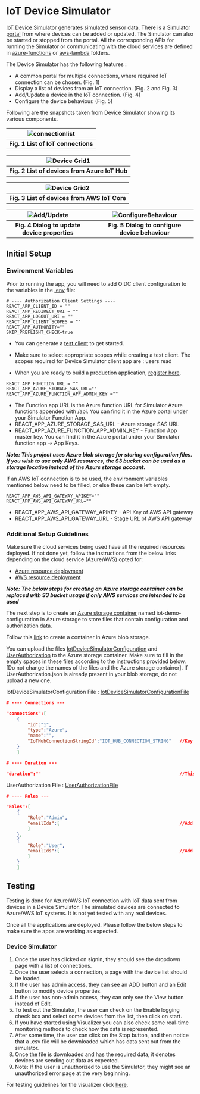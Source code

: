 # IoT Device Simulator

[IoT Device Simulator](../IoTDeviceSimulator/) generates simulated sensor data. There is a [Simulator portal](./web-client/) from where devices can be added or updated. The Simulator can also be started or stopped from the portal. All the corresponding APIs for running the Simulator or communicating with the cloud services are defined in [azure-functions](./azure-functions/) or [aws-lambda](./aws-lambda/) folders.

The Device Simulator has the following features :
- A common portal for multiple connections, where required IoT connection can be chosen. (Fig. 1)
- Display a list of devices from an IoT connection. (Fig. 2 and Fig. 3)
- Add/Update a device in the IoT connection. (Fig. 4)
- Configure the device behaviour. (Fig. 5)

Following are the snapshots taken from Device Simulator showing its various components.

| ![connectionlist](../assets/SimulatorConnectionList.png) |
|:--:|
| <b>Fig. 1 List of IoT connections</b> |

| ![Device Grid1](../assets/SimulatorAzureGrid.png) |
|:--:|
| <b>Fig. 2 List of devices from Azure IoT Hub</b> |

| ![Device Grid2](../assets/SimulatorAWSGrid.png) |
|:--:|
| <b>Fig. 3 List of devices from AWS IoT Core</b> |

| ![Add/Update](../assets/SimulatorUpdateModal.png) |      | ![ConfigureBehaviour](../assets/SimulatorConfigureBehaviourModal.png) |
|:--:|:--:|:--:|
| <b>Fig. 4 Dialog to update device properties</b> |      | <b>Fig. 5 Dialog to configure device behaviour</b> |


## Initial Setup

### Environment Variables

Prior to running the app, you will need to add OIDC client configuration to the variables in the [.env](./web-client/.env) file:

```text
# ---- Authorization Client Settings ----
REACT_APP_CLIENT_ID = ""
REACT_APP_REDIRECT_URI = ""
REACT_APP_LOGOUT_URI = ""
REACT_APP_CLIENT_SCOPES = ""
REACT_APP_AUTHORITY=""
SKIP_PREFLIGHT_CHECK=true
```

- You can generate a [test client](https://developer.bentley.com/tutorials/web-application-quick-start/#2-register-an-application) to get started.
- Make sure to select appropriate scopes while creating a test client. The scopes required for Device Simulator client app are : users:read

- When you are ready to build a production application, [register here](https://developer.bentley.com/register/).

```text
REACT_APP_FUNCTION_URL = ""
REACT_APP_AZURE_STORAGE_SAS_URL=""
REACT_APP_AZURE_FUNCTION_APP_ADMIN_KEY =""
```

- The Function app URL is the Azure function URL for Simulator Azure functions appended with /api. You can find it in the Azure portal under your Simulator Function App.
- REACT_APP_AZURE_STORAGE_SAS_URL - Azure storage SAS URL
- REACT_APP_AZURE_FUNCTION_APP_ADMIN_KEY - Function App master key. You can find it in the Azure portal under your Simulator function app -> App Keys.

***Note: This project uses Azure blob storage for storing configuration files. If you wish to use only AWS resources, the S3 bucket can be used as a storage location instead of the Azure storage account.***

If an AWS IoT connection is to be used, the environment variables mentioned below need to be filled, or else these can be left empty.

```text
REACT_APP_AWS_API_GATEWAY_APIKEY=""
REACT_APP_AWS_API_GATEWAY_URL=""
```

- REACT_APP_AWS_API_GATEWAY_APIKEY - API Key of AWS API gateway
- REACT_APP_AWS_API_GATEWAY_URL - Stage URL of AWS API gateway


### Additional Setup Guidelines

Make sure the cloud services being used have all the required resources deployed. If not done yet, follow the instructions from the below links depending on the cloud service (Azure/AWS) opted for:

- [Azure resource deployment](../AzureConnectionGuidelines.md#deployments-of-resources-in-azure)
- [AWS resource deployment](../AWSConnectionGuidelines.md#creating-and-deploying-aws-resources)

***Note: The below steps for creating an Azure storage container can be replaced with S3 bucket usage if only AWS services are intended to be used***

The next step is to create an [Azure storage container](https://learn.microsoft.com/en-us/azure/storage/blobs/storage-blobs-introduction#containers) named iot-demo-configuration in Azure storage to store files that contain configuration and authorization data.

Follow this [link](https://learn.microsoft.com/en-us/azure/storage/blobs/storage-quickstart-blobs-portal#create-a-container) to create a container in Azure blob storage. 

You can upload the files [IotDeviceSimulatorConfiguration](./web-client/src/IotDeviceSimulatorConfiguration.json) and [UserAuthorization](./web-client/src/UserAuthorization.json) to the Azure storage container. Make sure to fill in the empty spaces in these files according to the instructions provided below. [Do not change the names of the files and the Azure storage container]. If UserAuthorization.json is already present in your blob storage, do not upload a new one.
 

IotDeviceSimulatorConfiguration File : [IotDeviceSimulatorConfigurationFile](./web-client/src/IotDeviceSimulatorConfiguration.json)

```json
# ---- Connections ---

"connections":[
    {
        "id":"1",
        "type":"Azure",
        "name":"",
        "IoTHubConnectionStringId":"IOT_HUB_CONNECTION_STRING"   //Key to the IotHubConnection string property in Configuration of function app
    }
	]

# ---- Duration ---

"duration":""                                                    //This denotes the duration after which the simulator would automatically shut down and stop sending data to Azure IoT Hub
```


UserAuthorization File : [UserAuthorizationFile](./web-client/src/UserAuthorization.json)

```json
# ---- Roles ---

"Roles":[
	{
		"Role":"Admin",
		"emailIds":[                                             //Add the email Ids of users that can have admin permissions which include using all functionalities of simulator and visualizer along with adding/editing devices in simulator				
		]
	},
	{
		"Role":"User",
		"emailIds":[                                             //Add the email Ids of users that can have user permissions which include using all functionalities except adding/editing devices in simulator																
		]
	}
	]
```

## Testing

Testing is done for Azure/AWS IoT connection with IoT data sent from devices in a Device Simulator. The simulated devices are connected to Azure/AWS IoT systems. It is not yet tested with any real devices. 

Once all the applications are deployed. Please follow the below steps to make sure the apps are working as expected.

### Device Simulator

1. Once the user has clicked on signin, they should see the dropdown page with a list of connections.
2. Once the user selects a connection, a page with the device list should be loaded.
3. If the user has admin access, they can see an ADD button and an Edit button to modify device properties.
4. If the user has non-admin access, they can only see the View button instead of Edit.
5. To test out the Simulator, the user can check on the Enable logging check box and select some devices from the list, then click on start.
6. If you have started using Visualizer you can also check some real-time monitoring methods to check how the data is represented.
7. After some time, the user can click on the Stop button, and then notice that a .csv file will be downloaded which has data sent out from the simulator.
8. Once the file is downloaded and has the required data, it denotes devices are sending out data as expected.
9. Note: If the user is unauthorized to use the Simulator, they might see an unauthorized error page at the very beginning.

For testing guidelines for the visualizer click [here](../IoTVisualizer/README.md#testing).